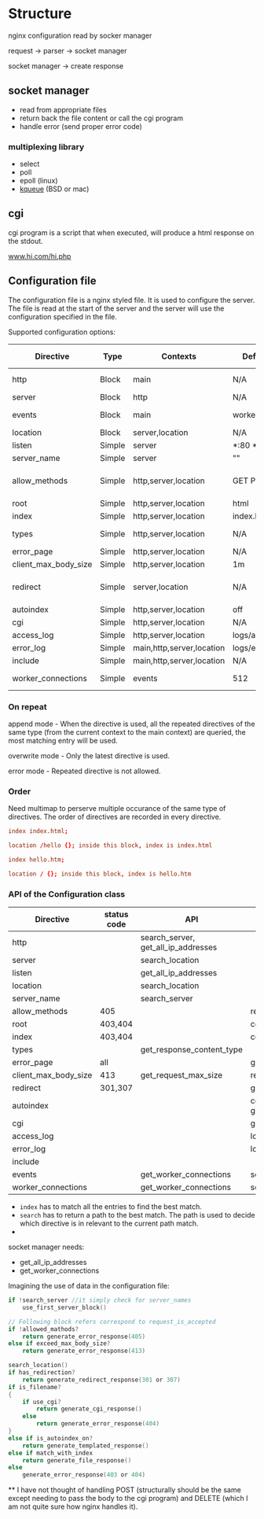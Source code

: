 # Structure

nginx configuration read by socker manager

request -> parser -> socket manager

socket manager -> create response

## socket manager

- read from appropriate files
- return back the file content or call the cgi program
- handle error (send proper error code)

### multiplexing library

- select
- poll
- epoll (linux)
- [kqueue](https://habr.com/en/articles/600123/) (BSD or mac)

## cgi

cgi program is a script that when executed, will produce a html response on the stdout.

www.hi.com/hi.php

## Configuration file

The configuration file is a nginx styled file. It is used to configure the server. The file is read at the start of the server and the server will use the configuration specified in the file.

Supported configuration options:

| Directive            | Type   | Contexts                  | Default values     | On repeat | order matters | arguments              |
| -------------------- | ------ | ------------------------- | ------------------ | --------- | ------------- | ---------------------- |
| http                 | Block  | main                      | N/A                | error     | appear once   | {}                     |
| server               | Block  | http                      | N/A                | append    | yes           | {}                     |
| events               | Block  | main                      | worker_connections | error     | appear once   | {}                     |
| location             | Block  | server,location           | N/A                | append    | yes           | {}                     |
| listen               | Simple | server                    | *:80 *:8000        | append    | no            | ip_address*            |
| server_name          | Simple | server                    | ""                 | append    | no            | word*                  |
| allow_methods        | Simple | http,server,location      | GET POST           | append    | yes           | (GET \| POST \| DELETE)* |
| root                 | Simple | http,server,location      | html               | overwrite | yes           | path                   |
| index                | Simple | http,server,location      | index.html         | append    | yes           | path*                  |
| types                | Simple | http,server,location      | N/A                | overwrite | yes           | { text/plain * }       |
| error_page           | Simple | http,server,location      | N/A                | append    | yes           | path                   |
| client_max_body_size | Simple | http,server,location      | 1m                 | overwrite | yes           | number unit            |
| redirect             | Simple | server,location           | N/A                | overwrite | yes           | path (redirect \| permanent) |
| autoindex            | Simple | http,server,location      | off                | overwrite | yes           | on \| off              |
| cgi                  | Simple | http,server,location      | N/A                | append    | yes           | word path              |
| access_log           | Simple | http,server,location      | logs/access.log    | overwrite | yes           | path                   |
| error_log            | Simple | main,http,server,location | logs/error.log     | overwrite | yes           | path                   |
| include              | Simple | main,http,server,location | N/A                | N/A       | yes           | path                   |
| worker_connections   | Simple | events                    | 512                | overwrite | appear once   | number                 |

### On repeat

append mode - When the directive is used, all the repeated directives of the same type (from the current context to the main context) are queried, the most matching entry will be used.

overwrite mode - Only the latest directive is used.

error mode - Repeated directive is not allowed.

### Order

Need multimap to perserve multiple occurance of the same type of directives.
The order of directives are recorded in every directive.

```conf
index index.html;

location /hello {}; inside this block, index is index.html

index hello.htm;

location / {}; inside this block, index is hello.htm
```

### API of the Configuration class

| Directive            | status code | API                                 | used by
| -------------------- | ----------- | ----------------------------------- | -------------------
| http                 |             | search_server, get_all_ip_addresses |
| server               |             | search_location                     |
| listen               |             | get_all_ip_addresses                |
| location             |             | search_location                     |
| server_name          |             | search_server                       |
| allow_methods        | 405         |                                     | request_is_accepted
| root                 | 403,404     |                                     | construct_full_path
| index                | 403,404     |                                     | construct_full_path
| types                |             | get_response_content_type           |
| error_page           | all         |                                     | generate_templated_response
| client_max_body_size | 413         | get_request_max_size                | request_is_accepted
| redirect             | 301,307     |                                     | generate_redirect_response
| autoindex            |             |                                     | construct_full_path, generate_templated_response
| cgi                  |             |                                     | generate_cgi_response
| access_log           |             |                                     | log_response
| error_log            |             |                                     | log_response
| include              |             |                                     |
| events               |             | get_worker_connections              | socker_manager
| worker_connections   |             | get_worker_connections              | socker_manager

- `index` has to match all the entries to find the best match.
- `search` has to return a path to the best match. The path is used to decide which directive is in relevant to the current path match.
- 

socket manager needs:

- get_all_ip_addresses
- get_worker_connections

Imagining the use of data in the configuration file:

```c
if !search_server //it simply check for server_names
	use_first_server_block()

// Following block refers correspond to request_is_accepted
if !allowed_mathods?
	return generate_error_response(405)
else if exceed_max_body_size?
	return generate_error_response(413)

search_location()
if has_redirection?
	return generate_redirect_response(301 or 307)
if is_filename?
{
	if use_cgi?
		return generate_cgi_response()
	else
		return generate_error_response(404)
}
else if is_autoindex_on?
	return generate_templated_response()
else if match_with_index
	return generate_file_response()
else
	generate_error_response(403 or 404)
```

** I have not thought of handling POST (structurally should be the same except needing to pass the body to the cgi program) and DELETE (which I am not quite sure how nginx handles it).